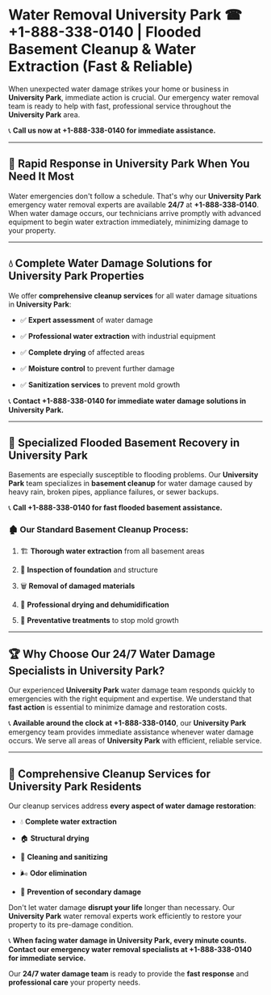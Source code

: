 # Water Removal University Park ☎ +1-888-338-0140 | Flooded Basement Cleanup & Water Extraction (Fast & Reliable)

When unexpected water damage strikes your home or business in **University Park**, immediate action is crucial. Our emergency water removal team is ready to help with fast, professional service throughout the **University Park** area. 

📞 **Call us now at +1-888-338-0140 for immediate assistance.**
---
## 🚀 Rapid Response in University Park When You Need It Most
Water emergencies don't follow a schedule. That's why our **University Park** emergency water removal experts are available **24/7** at **+1-888-338-0140**. When water damage occurs, our technicians arrive promptly with advanced equipment to begin water extraction immediately, minimizing damage to your property.
---
## 💧 Complete Water Damage Solutions for University Park Properties
We offer **comprehensive cleanup services** for all water damage situations in **University Park**:
- ✅ **Expert assessment** of water damage  
- ✅ **Professional water extraction** with industrial equipment  
- ✅ **Complete drying** of affected areas  
- ✅ **Moisture control** to prevent further damage  
- ✅ **Sanitization services** to prevent mold growth  
📞 **Contact +1-888-338-0140 for immediate water damage solutions in University Park.**
---
## 🌊 Specialized Flooded Basement Recovery in University Park
Basements are especially susceptible to flooding problems. Our **University Park** team specializes in **basement cleanup** for water damage caused by heavy rain, broken pipes, appliance failures, or sewer backups. 
📞 **Call +1-888-338-0140 for fast flooded basement assistance.**
### 🏚️ Our Standard Basement Cleanup Process:
1. 🏗️ **Thorough water extraction** from all basement areas  
2. 🔎 **Inspection of foundation** and structure  
3. 🗑️ **Removal of damaged materials**  
4. 💨 **Professional drying and dehumidification**  
5. 🚫 **Preventative treatments** to stop mold growth  
---
## 🏆 Why Choose Our 24/7 Water Damage Specialists in University Park?
Our experienced **University Park** water damage team responds quickly to emergencies with the right equipment and expertise. We understand that **fast action** is essential to minimize damage and restoration costs.
📞 **Available around the clock at +1-888-338-0140**, our **University Park** emergency team provides immediate assistance whenever water damage occurs. We serve all areas of **University Park** with efficient, reliable service.
---
## 🧹 Comprehensive Cleanup Services for University Park Residents
Our cleanup services address **every aspect of water damage restoration**:
- 💧 **Complete water extraction**  
- 🏠 **Structural drying**  
- 🧼 **Cleaning and sanitizing**  
- 🌬️ **Odor elimination**  
- 🚫 **Prevention of secondary damage**  
Don't let water damage **disrupt your life** longer than necessary. Our **University Park** water removal experts work efficiently to restore your property to its pre-damage condition.
📞 **When facing water damage in University Park, every minute counts. Contact our emergency water removal specialists at +1-888-338-0140 for immediate service.**
Our **24/7 water damage team** is ready to provide the **fast response** and **professional care** your property needs.
